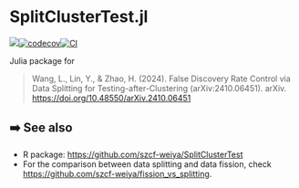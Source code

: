 # SplitClusterTest.jl 


[![](https://img.shields.io/badge/docs-latest-blue.svg)](https://szcf-weiya.github.io/SplitClusterTest.jl/dev)[![codecov](https://codecov.io/gh/szcf-weiya/SplitClusterTest.jl/graph/badge.svg?token=dsRMZFM1q5)](https://codecov.io/gh/szcf-weiya/SplitClusterTest.jl)[![CI](https://github.com/szcf-weiya/SplitClusterTest.jl/actions/workflows/ci.yml/badge.svg)](https://github.com/szcf-weiya/SplitClusterTest.jl/actions/workflows/ci.yml)

Julia package for

> Wang, L., Lin, Y., & Zhao, H. (2024). False Discovery Rate Control via Data Splitting for Testing-after-Clustering (arXiv:2410.06451). arXiv. <https://doi.org/10.48550/arXiv.2410.06451>
>


## :arrow_right: See also

- R package: <https://github.com/szcf-weiya/SplitClusterTest>
- For the comparison between data splitting and data fission, check <https://github.com/szcf-weiya/fission_vs_splitting>.
